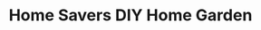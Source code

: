 ---
title: "Home Savers DIY Home Garden"
url: /kilkenny/home-savers-diy-home-garden/
shop: wholesale
---
